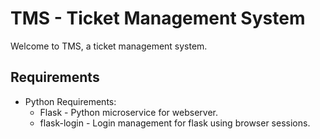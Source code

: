 # TMS - Ticket Management System

Welcome to TMS, a ticket management system.


## Requirements

- Python Requirements:
    - Flask - Python microservice for webserver.
    - flask-login - Login management for flask using browser sessions.